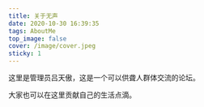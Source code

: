 ```yaml
---
title: 关于无声
date: 2020-10-30 16:39:35
tags: AboutMe
top_image: false
cover: /image/cover.jpeg
sticky: 1
---
```

这里是管理员吕天傲，这是一个可以供聋人群体交流的论坛。



大家也可以在这里贡献自己的生活点滴。





